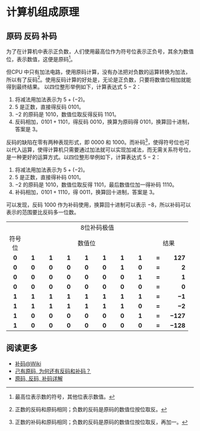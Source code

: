 # 计算机组成原理

## 原码 反码 补码

为了在计算机中表示正负数，人们使用最高位作为符号位表示正负号，其余为数值位，表示数值，这便是原码[^原码]。

但CPU 中只有加法电路，使用原码计算，没有办法把对负数的运算转换为加法，所以有了反码[^反码]。使用反码计算的好处是，无论是正负数，只要将数值位相加就能得到最终结果。
以四位整形举例如下，计算表达式 $5 - 2$：

1. 将减法用加法表示为 $5 + (-2)$。
2. $5$ 是正数，直接得反码 $0101$。
3. $-2$ 的原码是 $1010$，数值位取反得反码 $1101$。
4. 反码相加，$0101 + 1101$，得反码 $0010$，换算为原码得 $0101$，换算回十进制，答案是 $3$。

反码的缺陷在零有两种表现形式，即 $0000$ 和 $1000$。而补码[^补码]，使得符号位也可以代入运算，使得计算机只需要通过加法就可以实现加减法，而无需关系符号位，是一种更好的运算方式。以四位整形举例如下，计算表达式 $5 - 2$：

1. 将减法用加法表示为 $5 + (-2)$。
2. $5$ 是正数，直接得补码 $0101$。
3. $-2$ 的原码是 $1010$，数值位取反得 $1101$，最后数值位加一得补码 $1110$。
4. 补码相加，$0101 + 1110$，得 $0011$，换算回十进制，答案是 $3$。

可以发现，反码 $1000$ 作为补码使用，换算回十进制可以表示 $-8$，所以补码可以表示的范围要比反码多一位数。

<table style="width:100%;" cellspacing="0">
    <tbody>
        <tr>
            <td align="center" colspan="10">8位补码极值</td>
        </tr>
        <tr>
            <td align="center">符号位</td>
            <td align="center" colspan="7">数值位</td>
            <td align="center" colspan="2">结果</td>
        </tr>
        <tr>
            <td align="center" style="width:2em;">
                <b>0</b>
            </td>
            <td align="center" style="width:2em;">
                <b>1</b>
            </td>
            <td align="center" style="width:2em;">
                <b>1</b>
            </td>
            <td align="center" style="width:2em;">
                <b>1</b>
            </td>
            <td align="center" style="width:2em;">
                <b>1</b>
            </td>
            <td align="center" style="width:2em;">
                <b>1</b>
            </td>
            <td align="center" style="width:2em;">
                <b>1</b>
            </td>
            <td align="center" style="width:2em;">
                <b>1</b>
            </td>
            <td align="center" style="width:2em;"><b>=</b></td>
            <td align="right" style="width:2em;"><b>127</b>
            </td>
        </tr>
        <tr>
            <td align="center" style="width:2em;">
                <b>0</b>
            </td>
            <td align="center" style="width:2em;">
                <b>0</b>
            </td>
            <td align="center" style="width:2em;">
                <b>0</b>
            </td>
            <td align="center" style="width:2em;">
                <b>0</b>
            </td>
            <td align="center" style="width:2em;">
                <b>0</b>
            </td>
            <td align="center" style="width:2em;">
                <b>0</b>
            </td>
            <td align="center" style="width:2em;">
                <b>1</b>
            </td>
            <td align="center" style="width:2em;">
                <b>0</b>
            </td>
            <td align="center" style="width:2em;"><b>=</b></td>
            <td align="right" style="width:2em;"><b>2</b>
            </td>
        </tr>
        <tr>
            <td align="center" style="width:2em;">
                <b>0</b>
            </td>
            <td align="center" style="width:2em;">
                <b>0</b>
            </td>
            <td align="center" style="width:2em;">
                <b>0</b>
            </td>
            <td align="center" style="width:2em;">
                <b>0</b>
            </td>
            <td align="center" style="width:2em;">
                <b>0</b>
            </td>
            <td align="center" style="width:2em;">
                <b>0</b>
            </td>
            <td align="center" style="width:2em;">
                <b>0</b>
            </td>
            <td align="center" style="width:2em;">
                <b>1</b>
            </td>
            <td align="center" style="width:2em;"><b>=</b></td>
            <td align="right" style="width:2em;"><b>1</b>
            </td>
        </tr>
        <tr>
            <td align="center" style="width:2em;">
                <b>0</b>
            </td>
            <td align="center" style="width:2em;">
                <b>0</b>
            </td>
            <td align="center" style="width:2em;">
                <b>0</b>
            </td>
            <td align="center" style="width:2em;">
                <b>0</b>
            </td>
            <td align="center" style="width:2em;">
                <b>0</b>
            </td>
            <td align="center" style="width:2em;">
                <b>0</b>
            </td>
            <td align="center" style="width:2em;">
                <b>0</b>
            </td>
            <td align="center" style="width:2em;">
                <b>0</b>
            </td>
            <td align="center" style="width:2em;"><b>=</b></td>
            <td align="right" style="width:2em;"><b>0</b>
            </td>
        </tr>
        <tr>
            <td align="center" style="width:2em;">
                <b>1</b>
            </td>
            <td align="center" style="width:2em;">
                <b>1</b>
            </td>
            <td align="center" style="width:2em;">
                <b>1</b>
            </td>
            <td align="center" style="width:2em;">
                <b>1</b>
            </td>
            <td align="center" style="width:2em;">
                <b>1</b>
            </td>
            <td align="center" style="width:2em;">
                <b>1</b>
            </td>
            <td align="center" style="width:2em;">
                <b>1</b>
            </td>
            <td align="center" style="width:2em;">
                <b>1</b>
            </td>
            <td align="center" style="width:2em;"><b>=</b></td>
            <td align="right" style="width:2em;"><b>−1</b>
            </td>
        </tr>
        <tr>
            <td align="center" style="width:2em;">
                <b>1</b>
            </td>
            <td align="center" style="width:2em;">
                <b>1</b>
            </td>
            <td align="center" style="width:2em;">
                <b>1</b>
            </td>
            <td align="center" style="width:2em;">
                <b>1</b>
            </td>
            <td align="center" style="width:2em;">
                <b>1</b>
            </td>
            <td align="center" style="width:2em;">
                <b>1</b>
            </td>
            <td align="center" style="width:2em;">
                <b>1</b>
            </td>
            <td align="center" style="width:2em;">
                <b>0</b>
            </td>
            <td align="center" style="width:2em;"><b>=</b></td>
            <td align="right" style="width:2em;"><b>−2</b>
            </td>
        </tr>
        <tr>
            <td align="center" style="width:2em;">
                <b>1</b>
            </td>
            <td align="center" style="width:2em;">
                <b>0</b>
            </td>
            <td align="center" style="width:2em;">
                <b>0</b>
            </td>
            <td align="center" style="width:2em;">
                <b>0</b>
            </td>
            <td align="center" style="width:2em;">
                <b>0</b>
            </td>
            <td align="center" style="width:2em;">
                <b>0</b>
            </td>
            <td align="center" style="width:2em;">
                <b>0</b>
            </td>
            <td align="center" style="width:2em;">
                <b>1</b>
            </td>
            <td align="center" style="width:2em;"><b>=</b></td>
            <td align="right" style="width:2em;"><b>−127</b>
            </td>
        </tr>
        <tr>
            <td align="center" style="width:2em;">
                <b>1</b>
            </td>
            <td align="center" style="width:2em;">
                <b>0</b>
            </td>
            <td align="center" style="width:2em;">
                <b>0</b>
            </td>
            <td align="center" style="width:2em;">
                <b>0</b>
            </td>
            <td align="center" style="width:2em;">
                <b>0</b>
            </td>
            <td align="center" style="width:2em;">
                <b>0</b>
            </td>
            <td align="center" style="width:2em;">
                <b>0</b>
            </td>
            <td align="center" style="width:2em;">
                <b>0</b>
            </td>
            <td align="center" style="width:2em;"><b>=</b></td>
            <td align="right" style="width:2em;"><b>−128</b>
            </td>
        </tr>
    </tbody>
</table>

## 阅读更多

* [补码@Wiki](https://www.wikiwand.com/zh-cn/%E4%BA%8C%E8%A3%9C%E6%95%B8)
* [己有原码, 为何还有反码和补码？](https://blog.csdn.net/weixin_30954607/article/details/98083529?utm_medium=distribute.pc_relevant.none-task-blog-baidujs-4)
* [原码, 反码, 补码详解](https://www.cnblogs.com/zhangziqiu/archive/2011/03/30/ComputerCode.html)

[^原码]: 最高位表示数的符号，其他位表示数值。
[^反码]: 正数的反码和原码相同；负数的反码是原码的数值位按位取反。
[^补码]: 正数的补码和原码相同；负数的反码是原码的数值位按位取反，再加一。
[^mathjax]: 我的 Mathjax 解析不了上划线，所以不能用标准的数学符号表示无限循环小数。所以这里用一种假的表示方式替代。